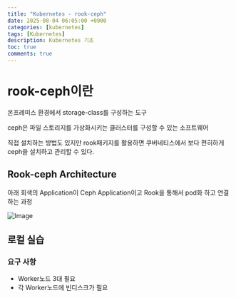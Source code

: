 ```yaml
---
title: "Kubernetes - rook-ceph"
date: 2025-08-04 06:05:00 +0900
categories: [kubernetes]
tags: [Kubernetes]
description: Kubernetes 기초
toc: true
comments: true
---
```


# rook-ceph이란

온프레미스 환경에서  storage-class를 구성하는 도구

ceph은 파일 스토리지를 가상화시키는 클러스터를 구성할 수 있는 소프트웨어

직접 설치하는 방법도 있지만 rook패키지를 활용하면 쿠버네티스에서 보다 편히하게 ceph을 설치하고 관리할 수 있다.

## Rook-ceph Architecture

아래 회색의 Application이 Ceph Application이고 Rook을 통해서 pod화 하고 연결하는 과정

![Image](https://prod-files-secure.s3.us-west-2.amazonaws.com/e6db513d-ec54-40ff-aa74-2487b0bcfe15/cbb8b20f-f959-4b43-b1d7-dffd346657f5/Untitled.png?X-Amz-Algorithm=AWS4-HMAC-SHA256&X-Amz-Content-Sha256=UNSIGNED-PAYLOAD&X-Amz-Credential=ASIAZI2LB46642FKTI5T%2F20250805%2Fus-west-2%2Fs3%2Faws4_request&X-Amz-Date=20250805T002733Z&X-Amz-Expires=3600&X-Amz-Security-Token=IQoJb3JpZ2luX2VjEBcaCXVzLXdlc3QtMiJHMEUCIG6EF1%2FSOzjtePEf1eBC2TX30ldtWMpzqYiBPBLF6FWxAiEA1%2BwN6lVk3s5BeLjjCeMR7JBmieADANaEvDXfZshoAhUq%2FwMIUBAAGgw2Mzc0MjMxODM4MDUiDOCplGO%2FLiJAnu1oDircA5fv5zpr01KVidQbP9LiAbNo%2BBJGP%2BmTBdFFxAKnBywywDSzO%2BXt7eNp1qnMZzRTLD59WQR%2F%2B8PRppfCO6hFlHOTG2WmA4%2BRop6hUVaTj8n%2FHtVFnsy4oEF4rZp5rA3vjPF9gCVJYYHhoEZR%2Fj2bl1lBJspBhTsXCujmN6t3kZBCS90q4I7DeFf1FbKbsyXxtsvk6%2FLzAOnv2t1kx4r6MYj%2BDbORt9fV0J%2FfVUdrqoqrxMz7XqACg1pvvhsvNW6x8YbjXzdDxQyYlcP0oAbjjaM5w5WYk%2BYZOaa5XV9OduFzw49Ggq2m3XvU5emMfTGX0gG3PC30XlpdlKMN8OT6iGuAVsDVyG0v6rJTRW3z8thlDujW3n6qyvWukD50FHnkJZmm%2BNCZIr0lj6dfsjrGEk52pNygQafb9zWsANNJIk8Lyr92RBATpqrvlbwinbdHn3pFfZoj78vRvMDL99szyxywZFmbTv1UckE8GHXyY8c4ZwPx3qhNcEMk7rzVWVVw%2Fv9cqX7BodbiCIlA%2BipHpfpU2gwdq8cgPM1pIB7aAZPqCRlvDrKPMvZ1a0kUh6NUMewtx4%2BlrhpT8YBXjbTO2hAg6irzDjU8DPpFO6ohDYAg1Z5YlbmZyIEl4WThMNz0xMQGOqUBWF5RqH3NjKyrvxkeAKMHuJc85xKmlezh8XLC2mBLjZHAlbxmwXTZBJwVhYTTrUM%2Fw0N6kWmFntzv3PjZ06Pu1dnWkEYs3JQr%2Bz06F8uCnhbtMyAxaCtODdtd%2FUtX%2F8Q2abMV1kz1wAQkV9GZL5rHMNwhigqtvPp0wEJxdSDUX5EQZPUN4yptW0LwliabT1%2B3k32fSpoK2z3PzLN%2BOW8SIXjL6jJG&X-Amz-Signature=2385d3f084bcf53f449ad0854502895bd3b4451269a5b8116043c7144b82dc83&X-Amz-SignedHeaders=host&x-amz-checksum-mode=ENABLED&x-id=GetObject)

## 로컬 실습

### 요구 사항 

- Worker노드 3대 필요
- 각 Worker노드에 빈디스크가 필요

